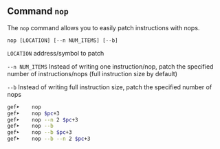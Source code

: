 ## Command `nop`

The `nop` command allows you to easily patch instructions with nops.

```
nop [LOCATION] [--n NUM_ITEMS] [--b]
```

`LOCATION` address/symbol to patch

`--n NUM_ITEMS` Instead of writing one instruction/nop, patch the specified number of
instructions/nops (full instruction size by default)

`--b` Instead of writing full instruction size, patch the specified number of nops

```bash
gef➤ 	nop
gef➤ 	nop $pc+3
gef➤ 	nop --n 2 $pc+3
gef➤ 	nop --b
gef➤ 	nop --b $pc+3
gef➤ 	nop --b --n 2 $pc+3
```
